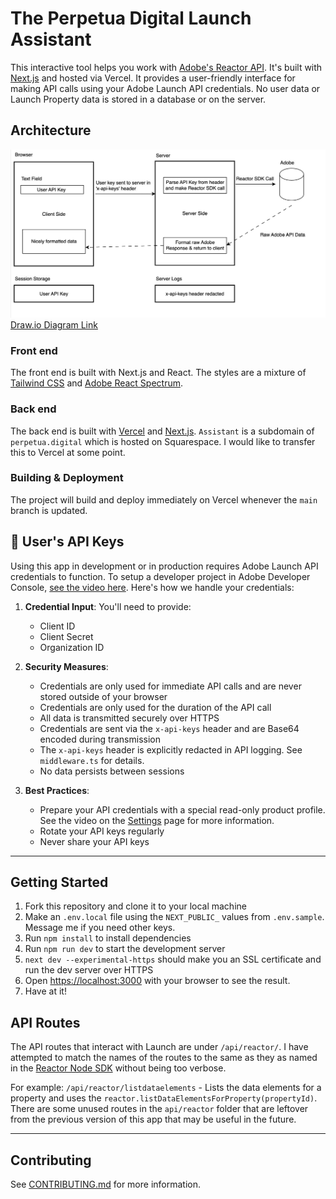 # The Perpetua Digital Launch Assistant

This interactive tool helps you work with [Adobe's Reactor API](https://developer.adobe.com/experience-platform-apis/references/reactor/). It's built with [Next.js](https://nextjs.org) and hosted via Vercel. It provides a user-friendly interface for making API calls using your Adobe Launch API credentials. No user data or Launch Property data is stored in a database or on the server.

## Architecture
![Architecture Diagram](/public/images/architecture.png)
[Draw.io Diagram Link](https://drive.google.com/file/d/16ZAGvFH4pYcptr5295Mp9KG376mWRabb/view?usp=sharing)

### Front end
The front end is built with Next.js and React. The styles are a mixture of [Tailwind CSS](https://tailwindcss.com/) and [Adobe React Spectrum](https://react-spectrum.adobe.com/react-spectrum/getting-started.html).

### Back end
The back end is built with [Vercel](https://vercel.com) and [Next.js](https://nextjs.org).
`Assistant` is a subdomain of `perpetua.digital` which is hosted on Squarespace. 
I would like to transfer this to Vercel at some point. 

### Building & Deployment
The project will build and deploy immediately on Vercel whenever the `main` branch is updated.

## 🔐 User's API Keys

Using this app in development or in production requires Adobe Launch API credentials to function. 
To setup a developer project in Adobe Developer Console, [see the video here](https://www.youtube.com/watch?v=5s65A_JFld8).
Here's how we handle your credentials:

1. **Credential Input**: You'll need to provide:
   - Client ID
   - Client Secret
   - Organization ID

2. **Security Measures**:
   - Credentials are only used for immediate API calls and are never stored outside of your browser
   - Credentials are only used for the duration of the API call
   - All data is transmitted securely over HTTPS
   - Credentials are sent via the `x-api-keys` header and are Base64 encoded during transmission
   - The `x-api-keys` header is explicitly redacted in API logging. See `middleware.ts` for details.
   - No data persists between sessions

3. **Best Practices**:
   - Prepare your API credentials with a special read-only product profile. See the video on the [Settings](https://assistant.perpetua.digital/settings) page for more information.
   - Rotate your API keys regularly
   - Never share your API keys

---

## Getting Started

1. Fork this repository and clone it to your local machine
2. Make an `.env.local` file using the `NEXT_PUBLIC_` values from `.env.sample`. Message me if you need other keys.
3. Run `npm install` to install dependencies
4. Run `npm run dev` to start the development server
5. `next dev --experimental-https` should make you an SSL certificate and run the dev server over HTTPS
6. Open [https://localhost:3000](https://localhost:3000) with your browser to see the result.
7. Have at it!

## API Routes
The API routes that interact with Launch are under `/api/reactor/`. I have attempted to match the names of the routes to the same as they as named in the [Reactor Node SDK](https://github.com/adobe/reactor-sdk-javascript/tree/master) without being too verbose. 

For example:
`/api/reactor/listdataelements` - Lists the data elements for a property and uses the `reactor.listDataElementsForProperty(propertyId)`. There are some unused routes in the `api/reactor` folder that are leftover from the previous version of this app that may be useful in the future.

---

## Contributing

See [CONTRIBUTING.md](CONTRIBUTING.md) for more information.
